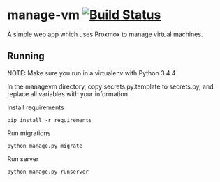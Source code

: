# manage-vm [![Build Status](https://travis-ci.org/zujko/manage-vm.svg?branch=master)](https://travis-ci.org/zujko/manage-vm)
A simple web app which uses Proxmox to manage virtual machines. 

## Running
NOTE: Make sure you run in a virtualenv with Python 3.4.4

In the managevm directory, copy secrets.py.template to secrets.py, and replace all variables with your information. 

Install requirements

```pip install -r requirements```

Run migrations

```python manage.py migrate```

Run server

```python manage.py runserver```
